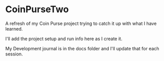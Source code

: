 # CoinPurseTwo
A refresh of my Coin Purse project trying to catch it up with what I have learned.

I'll add the project setup and run info here as I create it.

My Development journal is in the docs folder and I'll update that for each session. 
